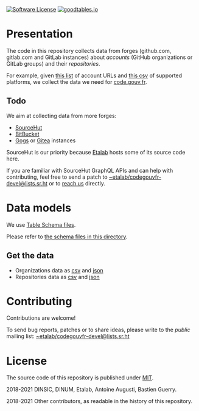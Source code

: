 [![Software License](https://img.shields.io/badge/Licence-MIT-orange.svg?style=flat-square)](https://git.sr.ht/~etalab/codegouvfr-fetch-data/tree/master/item/LICENSE.md) [![goodtables.io](https://goodtables.io/badge/github/etalab/data-codes-sources-fr.svg)](https://goodtables.io/github/etalab/data-codes-sources-fr)

# Presentation

The code in this repository collects data from forges (github.com,
gitlab.com and GitLab instances) about *accounts* (GitHub
organizations or GitLab groups) and their *repositories*.

For example, given [this
list](https://git.sr.ht/~etalab/codegouvfr-sources/tree/master/item/comptes-organismes-publics)
of account URLs and [this
csv](https://git.sr.ht/~etalab/codegouvfr-fetch-data/tree/master/item/platforms.csv)
of supported platforms, we collect the data we need for
[code.gouv.fr](https://code.gouv.fr).

## Todo

We aim at collecting data from more forges:

- [SourceHut](https://sourcehut.org)
- [BitBucket](https://bitbucket.org)
- [Gogs](https://gogs.io) or [Gitea](https://gitea.io) instances

SourceHut is our priority because [Etalab](https://sr.ht/~etalab/)
hosts some of its source code here.

If you are familiar with SourceHut GraphQL APIs and can help with
contributing, feel free to send a patch to
[~etalab/codegouvfr-devel@lists.sr.ht](mailto:~etalab/codegouvfr-devel@lists.sr.ht)
or to [reach us](mailto:logiciels-libres@data.gouv.fr) directly.

# Data models

We use [Table Schema
files](https://frictionlessdata.io/specs/table-schema/).

Please refer to [the schema files in this directory](./schemas/).

## Get the data

- Organizations data as [csv](https://code.gouv.fr/data/organizations/csv/all.csv) and [json](https://code.gouv.fr/data/organizations/json/all.json)
- Repositories data as [csv](https://code.gouv.fr//data/repositories/csv/all.csv) and [json](https://code.gouv.fr/data/repositories/json/all.json)

# Contributing

Contributions are welcome!

To send bug reports, patches or to share ideas, please write to the
*public* mailing list: [~etalab/codegouvfr-devel@lists.sr.ht](mailto:~etalab/codegouvfr-devel@lists.sr.ht)

# License

The source code of this repository is published under [MIT](LICENSE.md).

2018-2021 DINSIC, DINUM, Etalab, Antoine Augusti, Bastien Guerry.

2018-2021 Other contributors, as readable in the history of this repository.
